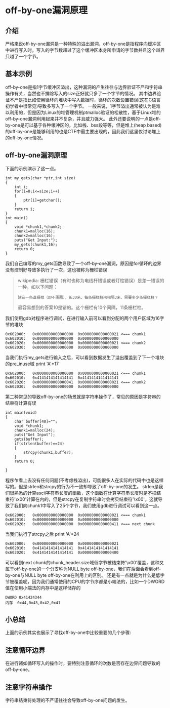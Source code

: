 # off-by-one漏洞原理
 
## 介绍

严格来说off-by-one漏洞是一种特殊的溢出漏洞，off-by-one是指程序向缓冲区中进行写入时，写入的字节数超过了这个缓冲区本身所申请的字节数并且这个越界只越了一个字节。

## 基本示例

off-by-one是指1字节缓冲区溢出，这种漏洞的产生往往与边界验证不严和字符串操作有关，当然也不排除写入的size正好就只多了一个字节的情况。
其中边界验证不严是指比如使用循环向堆块中写入数据时，循环的次数设置错误(这在C语言初学者中很常见)导致多写入了一个字节。
一般来说，1字节溢出通常被认为是难以利用的，但是因为Linux的堆管理机制ptmalloc验证的松散性，基于Linux堆的off-by-one漏洞利用起来并不复杂，并且威力强大。
此外还要说明的一点是off-by-one是可以基于各种缓冲区的，比如栈、bss段等等，但是堆上(heap based)的off-by-one是能够利用的也是CTF中最主要出现的，因此我们这里仅讨论堆上的off-by-one情况。

## off-by-one漏洞原理
下面的示例演示了这一点。

```
int my_gets(char *ptr,int size)
{
    int i;
    for(i=0;i<=size;i++)
    {
        ptr[i]=getchar();
    }
    return i;
}
int main()
{
    void *chunk1,*chunk2;
    chunk1=malloc(16);
    chunk2=malloc(16);
    puts("Get Input:");
    my_gets(chunk1,16);
    return 0;
}
```
我们自己编写的my_gets函数导致了一个off-by-one漏洞，原因是for循环的边界没有控制好导致多执行了一次，这也被称为栅栏错误

> wikipedia:
> 栅栏错误（有时也称为电线杆错误或者灯柱错误）是差一错误的一种。如以下问题：
> 
>     建造一条直栅栏（即不围圈），长30米、每条栅栏柱间相隔3米，需要多少条栅栏柱？
> 
> 最容易想到的答案10是错的。这个栅栏有10个间隔，11条栅栏柱。

我们使用gdb对程序进行调试，在进行输入前可以看到分配的两个用户区域为16字节的堆块
```
0x602000:	0x0000000000000000	0x0000000000000021 <=== chunk1
0x602010:	0x0000000000000000	0x0000000000000000
0x602020:	0x0000000000000000	0x0000000000000021 <=== chunk2
0x602030:	0x0000000000000000	0x0000000000000000
```
当我们执行my_gets进行输入之后，可以看到数据发生了溢出覆盖到了下一个堆块的pre_inuse域
print 'A'*17
```
0x602000:	0x0000000000000000	0x0000000000000021 <=== chunk1
0x602010:	0x4141414141414141	0x4141414141414141
0x602020:	0x0000000000000041	0x0000000000000021 <=== chunk2 
0x602030:	0x0000000000000000	0x0000000000000000
```

第二种常见的导致off-by-one的场景就是字符串操作了，常见的原因是字符串的结束符计算有误
```
int main(void)
{
    char buffer[40]="";
    void *chunk1;
    chunk1=malloc(24);
    puts("Get Input");
    gets(buffer);
    if(strlen(buffer)==24)
    {
        strcpy(chunk1,buffer);
    }
    return 0;
    
}
```
程序乍看上去没有任何问题(不考虑栈溢出)，可能很多人在实际的代码中也是这样写的。但是strlen和strcpy的行为不一致却导致了off-by-one的发生。
strlen是我们很熟悉的计算ascii字符串长度的函数，这个函数在计算字符串长度时是不把结束符'\x00'计算在内的，但是strcpy在复制字符串时会拷贝结束符'\x00'。这就导致了我们向chunk1中写入了25个字节，我们使用gdb进行调试可以看到这一点。
```
0x602000:	0x0000000000000000	0x0000000000000021 <=== chunk1
0x602010:	0x0000000000000000	0x0000000000000000
0x602020:	0x0000000000000000	0x0000000000000411 <=== next chunk
```
当我们执行了strcpy之后
print 'A'*24
```
0x602000:	0x0000000000000000	0x0000000000000021
0x602010:	0x4141414141414141	0x4141414141414141
0x602020:	0x4141414141414141	0x0000000000000400
```
可以看到next chunk的chunk_header.size域低字节被结束符'\x00'覆盖，这种又属于off-by-one的一个分支称为NULL byte off-by-one，我们在后面会看到off-by-one与NULL byte off-by-one在利用上的区别。
还是有一点就是为什么是低字节被覆盖呢，因为我们通常使用的CPU的字节序都是小端法的，比如一个DWORD值在使用小端法的内存中是这样储存的
```
DWORD 0x41424344
内存  0x44,0x43,0x42,0x41
```

## 小总结

上面的示例其实也展示了寻找off-by-one中比较重要的几个步骤:

## 注意循环边界

在进行诸如循环写入的操作时，要特别注意循环的次数是否存在边界问题导致的off-by-one。

## 注意字符串操作

字符串结束符处理的不严谨往往会导致off-by-one问题的发生。
